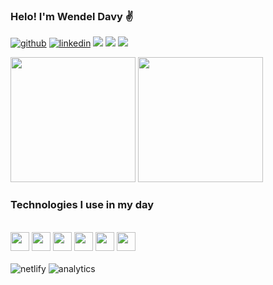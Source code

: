 ### Helo! I'm Wendel Davy ✌️

[![github](https://img.shields.io/badge/GitHub-100000?style=for-the-badge&logo=github&logoColor=white)](https://github.com/wdavyviana)
[![linkedin](https://img.shields.io/badge/LinkedIn-0077B5?style=for-the-badge&logo=linkedin&logoColor=white)](https://www.linkedin.com/in/wendel-davy-viana-rolim-b852a9224/)
<a href="https://www.instagram.com/wdavyviana/" target="_blank"><img src="https://img.shields.io/badge/Instagram-E4405F?style=for-the-badge&logo=instagram&logoColor=white"></a>
<a href="mailto:wdavyviana@gmail.com"><img src="https://img.shields.io/badge/Gmail-D14836?style=for-the-badge&logo=gmail&logoColor=white"></a>
<a href="https://discord.gg/H7m3MEwN"><img src="https://img.shields.io/badge/Discord-7289DA?style=for-the-badge&logo=discord&logoColor=white"></a>
</br><img  align="center" src="https://komarev.com/ghpvc/?username=your-github-wdavyviana&style=for-the-badge&color=C500FF" alt=""/> </br>

<div>  
<img height="200em" src="https://github-readme-stats.vercel.app/api?username=wdavyviana&show_icons=true&theme=tokyonight">
<img  height="200em" src="https://github-readme-stats.vercel.app/api/top-langs/?username=wdavyviana&layout=compact&icons=true&theme=tokyonight">
</div>

### Technologies I use in my day
<div style="display: inline_block;"><br>
<div aling="center" width="800px">
    <img height="30em" src="https://cdn.jsdelivr.net/gh/devicons/devicon/icons/html5/html5-original.svg" />
    <img height="30em" src="https://cdn.jsdelivr.net/gh/devicons/devicon/icons/css3/css3-original.svg" />
    <img height="30em" src="https://cdn.jsdelivr.net/gh/devicons/devicon/icons/javascript/javascript-original.svg" />
    <img height="30em" src="https://cdn.jsdelivr.net/gh/devicons/devicon/icons/figma/figma-original.svg" />
    <img height="30em" src="https://cdn.jsdelivr.net/gh/devicons/devicon/icons/nodejs/nodejs-original.svg" />
    <img height="30em" src="https://cdn.jsdelivr.net/gh/devicons/devicon/icons/php/php-plain.svg" />
    
</div><br>
<div aling=""center>
    <img aling="center" alt="netlify" src="https://img.shields.io/badge/Netlify-00C7B7?style=for-the-badge&logo=netlify&logoColor=white">
    <img aling="center" alt="analytics" src="https://img.shields.io/badge/Google%20Analytics-E37400?style=for-the-badge&logo=google%20analytics&logoColor=white">
</div>


